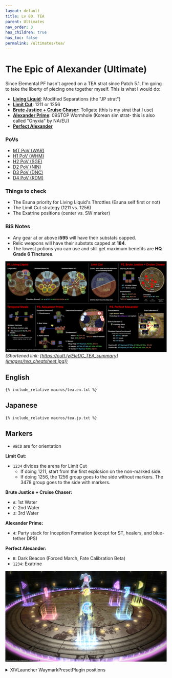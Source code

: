 ```yaml
---
layout: default
title: Lv 80. TEA
parent: Ultimates
nav_order: 3
has_children: true
has_toc: false
permalink: /ultimates/tea/
---
```


# The Epic of Alexander (Ultimate)

Since Elemental PF hasn't agreed on a TEA strat since Patch 5.1, I'm going to take the liberty of piecing one together myself. This is what I would do:

- [**Living Liquid**](en/01_living_liquid.md): Modified Separations (the "JP strat")
- [**Limit Cut**](en/02_limit_cut.md): 1211 or 1256
- [**Brute Justice + Cruise Chaser**](en/03_bjcc.md): Tollgate (this is my strat that I use)
- [**Alexander Prime**](en/04_alex_prime.md): 09STOP Wormhole (Korean sim strat- this is also called "Onyxia" by NA/EU)
- [**Perfect Alexander**](en/05_perfect_alex.md)

### PoVs

- [MT PoV (WAR)](https://youtu.be/uJVHsrhHsJ8)
- [H1 PoV (WHM)](https://youtu.be/IqcxKunPY5Q)
- [H2 PoV (SGE)](https://youtu.be/Q80yoHMcxhg)
- [D2 PoV (NIN)](https://youtu.be/yb9oLIlwiCM)
- [D3 PoV (DNC)](https://youtu.be/ToaYJdOdUcA)
- [D4 PoV (RDM)](https://youtu.be/coE2xYyd23A)

### Things to check

- The Esuna priority for Living Liquid's Throttles (Esuna self first or not)
- The Limit Cut strategy (1211 vs. 1256)
- The Exatrine positions (center vs. SW marker)

### BiS Notes

- Any gear at or above **i595** will have their substats capped.
- Relic weapons will have their substats capped at **184**.
- The lowest potions you can use and still get maximum benefits are **HQ Grade 6 Tinctures**.

![](images/tea_cheatsheet.jpg)
*(Shortened link: [https://cutt.ly/EleDC_TEA_summary](images/tea_cheatsheet.jpg))*

## English

```
{% include_relative macros/tea.en.txt %}
```

## Japanese

```
{% include_relative macros/tea.jp.txt %}
```

## Markers

- `ABCD` are for orientation

**Limit Cut:**
- `1234` divides the arena for Limit Cut
	- If doing 1211, start from the first explosion on the non-marked side.
	- If doing 1256, the 1256 group goes to the side without markers. The 3478 group goes to the side with markers.
	
**Brute Justice + Cruise Chaser:**
- `A`: 1st Water
- `C`: 2nd Water
- `3`: 3rd Water

**Alexander Prime:**
- `4`: Party stack for Inception Formation (except for ST, healers, and blue-tether DPS)

**Perfect Alexander:**
- `B`: Dark Beacon (Forced March, Fate Calibration Beta)
- `1234`: Exatrine

![](images/markers.jpg)
<details markdown=block>
<summary>XIVLauncher WaymarkPresetPlugin positions</summary>

```json
{"Name":"TEA","MapID":694,"A":{"X":100.0,"Y":0.0,"Z":88.0,"ID":0,"Active":true},"B":{"X":114.0,"Y":0.0,"Z":100.0,"ID":1,"Active":true},"C":{"X":100.0,"Y":0.0,"Z":116.0,"ID":2,"Active":true},"D":{"X":84.0,"Y":0.0,"Z":100.0,"ID":3,"Active":true},"One":{"X":92.2,"Y":0.0,"Z":107.8,"ID":4,"Active":true},"Two":{"X":100.0,"Y":0.0,"Z":107.8,"ID":5,"Active":true},"Three":{"X":107.8,"Y":0.0,"Z":107.8,"ID":6,"Active":true},"Four":{"X":107.8,"Y":0.0,"Z":100.0,"ID":7,"Active":true}}
```

</details>